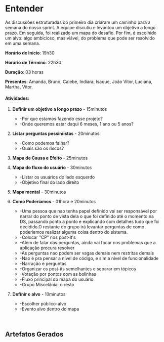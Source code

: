 # Entender
As discussões estruturadas do primeiro dia criaram um caminho para a semana do nosso sprint. A equipe discutiu e levantou um objetivo a longo prazo. Em seguida, foi realizado um mapa do desafio. Por fim, é escolhido um alvo: algo ambicioso, mas viável, do problema que pode ser resolvido em uma semana.

**Horário de Início**: 19h30

**Horário de Término**: 22h30

**Duração**: 03 horas

**Presentes**: Amanda, Bruno, Calebe, Indiara, Isaque, João Vitor, Luciana, Martha, Vitor.

#### Atividades:

1. **Definir um objetivo a longo prazo** - 15minutos
    - -Por que estamos fazendo esse projeto?
    - -Onde queremos estar daqui 6 meses, 1 ano ou 5 anos?

2. **Listar perguntas pessimistas** - 20minutos
    - -Como podemos falhar?
    - -Quais são os riscos?

3. **Mapa de Causa e Efeito** - 25minutos

4. **Mapa do fluxo do usuário** - 30minutos
    - -Listar os usuários do lado esquerdo
    - -Objetivo final do lado direito

5. **Mapa mental** - 30minutos

6. **Como Poderíamos** - 01hora e 20minutos
    - -Uma pessoa que nao tenha papel definido vai ser responsável por narrar do ponto de vista dela o que foi definido até o momento na DS, passando ponto a ponto e explicando com detalhes tudo que foi decidido.O restante do grupo irá levantar perguntas de como poderíamos realizar alguma coisa dentro do sistema.
    - -Colocar "CP" nos post-it's
    - -Além de falar das perguntas, ainda vai focar nos problemas que a aplicação procura resolver
    - -As perguntas nao podem ser vagas demais nem restritas demais
    - -Nao é pra pensar a nível de código, e sim a nível de funcionalidade
    - -Narração e perguntas 
    - -Organizar os post-its semelhantes e separar em tópicos 
    - -Votação por pontos com as bolinhas
    - -Fluxo principal do mapa do usuário
    - -Grupo Miscelânia: o resto


7. **Definir o alvo** - 10minutos
    - -Escolher público-alvo
    - -Evento alvo dentro do mapa

<br />

## Artefatos Gerados

<br />

